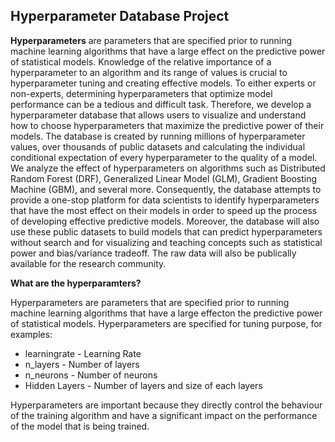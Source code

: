 
## Hyperparameter Database Project

**Hyperparameters** are parameters that are specified prior to running machine learning algorithms that have a large effect on the predictive power of statistical models. Knowledge of the relative importance of a hyperparameter to an algorithm and its range of values is crucial to hyperparameter tuning and creating effective models. To either experts or non-experts, determining hyperparameters that optimize model performance can be a tedious and difficult task. Therefore, we develop a hyperparameter database that allows users to visualize and understand how to choose hyperparameters that maximize the predictive power of their models. The database is created by running millions of hyperparameter values, over thousands of public datasets and calculating the individual conditional expectation of every hyperparameter to the quality of a model. We analyze the effect of hyperparameters on algorithms such as Distributed Random Forest (DRF), Generalized Linear Model (GLM), Gradient Boosting Machine (GBM), and several more. Consequently, the database attempts to provide a one-stop platform for data scientists to identify hyperparameters that have the most effect on their models in order to speed up the process of developing effective predictive models. Moreover, the database will also use these public datasets to build models that can predict hyperparameters without search and for visualizing and teaching concepts such as statistical power and bias/variance tradeoff. The raw data will also be publically available for the research community.     

**What are the hyperparamters?**

Hyperparameters are parameters that are specified prior to running machine learning algorithms that have a large effecton the predictive power of statistical models. Hyperparameters are specified for tuning purpose, 
for examples:
* learningrate - Learning Rate
* n_layers     - Number of layers
* n_neurons    - Number of neurons
* Hidden Layers - Number of layers and size of each layers

Hyperparameters are important because they directly control the behaviour of the training algorithm and have a significant impact on the performance of the model that is being trained.